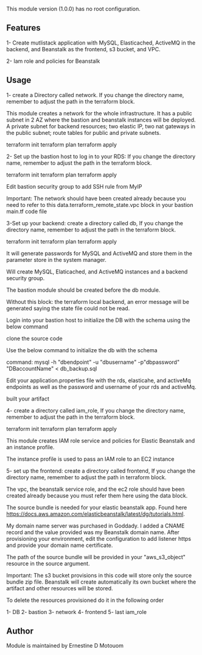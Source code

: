 This module version (1.0.0) has no root configuration.  

 


Features
------------------------------------------------------------------------------------------------------------------------
1- Create mutlistack application with MySQL, Elasticached, ActiveMQ in the backend, and Beanstalk as the frontend, s3 bucket, and VPC.

2- Iam role and policies for Beanstalk



Usage
------------------------------------------------------------------------------------------------------------------------
1- create a Directory called network. If you change the directory name, remember to adjust the path in the terraform block.

This module creates a network for the whole infrastructure. It has a public subnet in 2 AZ where the bastion and beanstalk instances will be deployed. A private subnet for backend resources; two elastic IP, two nat gateways in the public subnet; route tables for public and private subnets.

terraform init
 terraform plan
 terraform apply


2- Set up the bastion host to log in to your RDS: If you change the directory name, remember to adjust the path in the terraform block.

 terraform init
 terraform plan
 terraform apply

Edit bastion security group to add SSH rule from MyIP


Important: The network should have been created already because you need to refer to this data.terraform_remote_state.vpc block in your bastion main.tf code file

 


3-Set up your backend: create a directory called db, If you change the directory name, remember to adjust the path in the terraform block.

terraform init
 terraform plan
 terraform apply

It will generate passwords for MySQL and ActiveMQ and store them in the parameter store in the system manager.

Will create MySQL, Elaticached, and ActiveMQ instances and a backend security group.

 

The bastion module should be created before the db module.

Without this block: the terraform local backend, an error message will be generated saying the state file could not be read.


Login into your bastion host to initialize the DB with the schema  using the below command

clone the source code

Use the below command to initialize the db with the schema

command: mysql -h "dbendpoint" -u "dbusername" -p"dbpassword" "DBaccountName" < db_backup.sql

Edit your application.properties file with the rds, elasticahe, and activeMq endpoints as well as the password and username of your rds and activeMq.

built your artifact 

 

4- create a directory called iam_role, If you change the directory name, remember to adjust the path in the terraform block.

terraform init
 terraform plan
 terraform apply

This module creates IAM role service and policies for Elastic Beanstalk and an instance profile.

The instance profile is used to pass an IAM role to an EC2 instance

 


5- set up the frontend: create a directory called frontend, If you change the directory name, remember to adjust the path in terraform block.

 The vpc, the beanstalk service role, and the ec2 role should have been created already because you must refer them here using the data block.

 

The source bundle is needed for your elastic beanstalk app. Found here
https://docs.aws.amazon.com/elasticbeanstalk/latest/dg/tutorials.html.

My domain name server was purchased in Goddady. I added a CNAME record and the value provided was my Beanstalk domain name. After provisioning your environment, edit the configuration to add listener https and provide your domain name certificate.

The path of the source bundle will be provided in your "aws_s3_object" resource in the source argument.

Important: The s3 bucket provisions in this code will store only the source bundle zip file. Beanstalk will create automatically its own bucket where the artifact and other resources will be stored. 

 
 To delete the resources provisioned do it in the following order

1- DB
2- bastion
3- network
4- frontend
5- last iam_role

Author 
-----------------------------------------------------------------------------------------------------------
Module is maintained by Ernestine D Motouom


